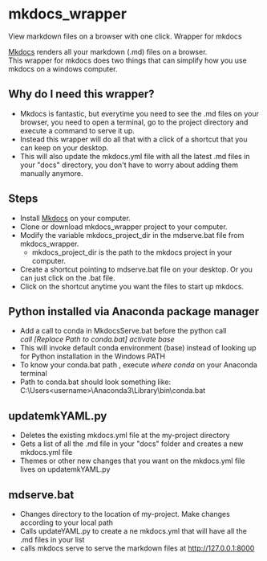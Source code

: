 # mkdocs_wrapper
View markdown files on a browser with one click. Wrapper for mkdocs

[Mkdocs](https://www.mkdocs.org/) renders all your markdown (.md) files on a browser.   
This wrapper for mkdocs does two things that can simplify how you use mkdocs on a windows computer.

## Why do I need this wrapper?

- Mkdocs is fantastic, but everytime you need to see the .md files on your browser, you need to open a terminal,
  go to the project directory and execute a command to serve it up.   
- Instead this wrapper will do all that with a click of a shortcut that you can keep on your desktop.  
- This will also update the mkdocs.yml file with all the latest .md files
  in your "docs" directory, you don't have to worry about adding them manually anymore. 

## Steps

- Install [Mkdocs](https://www.mkdocs.org/) on your computer.
- Clone or download mkdocs_wrapper project to your computer.
- Modify the variable mkdocs_project_dir in the mdserve.bat file from mkdocs_wrapper.
  + mkdocs_project_dir is the path to the mkdocs project in your computer.
- Create a shortcut pointing to mdserve.bat file on your desktop. Or you can just click on the .bat file.
- Click on the shortcut anytime you want the files to start up mkdocs.

## Python installed via Anaconda package manager

- Add a call to conda in MkdocsServe.bat before the python call  
     *call [Replace Path to conda.bat] activate base*
- This will invoke default conda environment (base) instead of looking up for Python installation in the Windows PATH
- To know your conda.bat path ,  execute *where conda* on your Anaconda terminal
- Path to conda.bat should look something like:  
  C:\Users\<username>\Anaconda3\Library\bin\conda.bat 

## updatemkYAML.py

- Deletes the existing mkdocs.yml file at the my-project directory
- Gets a list of all the .md file in your "docs" folder and creates a new mkdocs.yml file
- Themes or other new changes that you want on the mkdocs.yml file lives on updatemkYAML.py

## mdserve.bat

- Changes directory to the location of my-project. Make changes according to your local path
- Calls updateYAML.py to create a ne mkdocs.yml that will have all the .md files in your list
- calls mkdocs serve to serve the markdown files at http://127.0.0.1:8000

